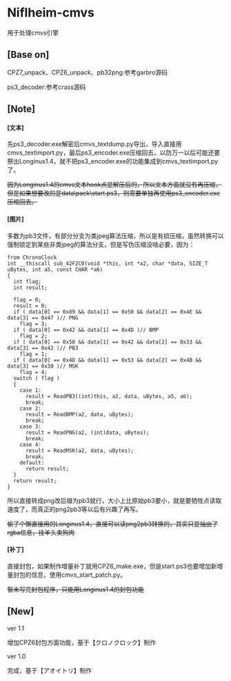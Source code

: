 # Niflheim-cmvs
用于处理cmvs引擎
## [Base on]
CPZ7_unpack、CPZ6_unpack、pb32png:参考garbro源码

ps3_decoder:参考crass源码

## [Note]
#### [文本]
先ps3_decoder.exe解密后cmvs_textdump.py导出，导入直接用cmvs_textimport.py，最后ps3_encoder.exe压缩回去，以防万一以后可能还要祭出Longinus1.4，就不把ps3_encoder.exe的功能集成到cmvs_textimport.py了。

~~因为Longinus1.4的cmvs文本hook点是解压后的，所以文本方面就没有再压缩，但是如果想要改的是data\pack\start.ps3，则需要单独再使用ps3_encoder.exe压缩回去。~~
#### [图片]
多数为pb3文件，有部分分支为类jpeg算法压缩，所以是有损压缩，虽然转换可以强制锁定到某些非类jpeg的算法分支，但是写伪压缩没啥必要，因为：
```
from ChronoClock
int __thiscall sub_42F2C0(void *this, int *a2, char *data, SIZE_T uBytes, int a5, const CHAR *a6)
{
  int flag;
  int result;
  
  flag = 0;
  result = 0;
  if ( data[0] == 0x89 && data[1] == 0x50 && data[2] == 0x4E && data[3] == 0x47 )// PNG
	flag = 3;
  if ( data[0] == 0x42 && data[1] == 0x4D )// BMP
	flag = 2;
  if ( data[0] == 0x50 && data[1] == 0x42 && data[2] == 0x33 && data[3] == 0x42 )// PB3
	flag = 1;
  if ( data[0] == 0x4D && data[1] == 0x53 && data[2] == 0x4B && data[3] == 0x30 )// MSK
	flag = 4;
  switch ( flag )
  {
	case 1:
	  result = ReadPB3((int)this, a2, data, uBytes, a5, a6);
	  break;
	case 2:
	  result = ReadBMP(a2, data, uBytes);
	  break;
	case 3:
	  result = ReadPNG(a2, (int)data, uBytes);
	  break;
	case 4:
	  result = ReadMSK(a2, data, uBytes);
	  break;
	default:
	  return result;
  }
  return result;
}
```
所以直接转成png改后缀为pb3就行，大小上比原始pb3要小，就是要牺牲点读取速度了，而真正的png2pb3等以后有兴趣了再写。

~~偷了个懒直接用的Longinus1.4，直接可以读png2pb3转换的，其实只是抽出了rgba信息，挂羊头卖狗肉~~
#### [补丁]
直接封包，如果制作增量补丁就用CPZ6_make.exe，但是start.ps3也要增加新增量封包的信息，使用cmvs_start_patch.py。

~~暂未写完封包程序，只能用Longinus1.4的封包功能~~
## [New]
ver 1.1

增加CPZ6封包方面功能，基于【クロノクロック】制作

ver 1.0

完成，基于【アオイトリ】制作